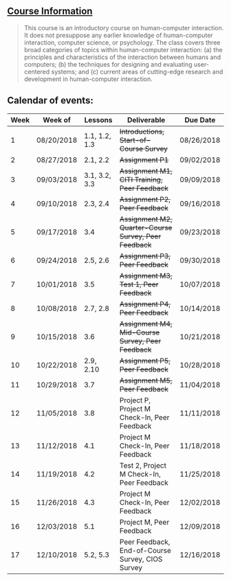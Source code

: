 ## [Course Information](http://omscs6750.gatech.edu/fall-2018)
>This course is an introductory course on human-computer interaction. It does not presuppose any earlier knowledge of human-computer interaction, computer science, or psychology. The class covers three broad categories of topics within human-computer interaction: (a) the principles and characteristics of the interaction between humans and computers; (b) the techniques for designing and evaluating user-centered systems; and (c) current areas of cutting-edge research and development in human-computer interaction.

## Calendar of events:

|Week|Week of|Lessons|Deliverable|Due Date|
|----|-------|-------|-----------|--------|
|1| 08/20/2018|	1.1, 1.2, 1.3|~~Introductions, Start-of-Course Survey~~|08/26/2018|
|2| 08/27/2018|	2.1, 2.2|	~~Assignment P1~~|	09/02/2018|
|3|	09/03/2018|	3.1, 3.2, 3.3|	~~Assignment M1, CITI Training, Peer Feedback~~  |	09/09/2018|
|4|	09/10/2018|	2.3, 2.4|	~~Assignment P2, Peer Feedback~~  |	09/16/2018|
|5|	09/17/2018|	3.4|	~~Assignment M2, Quarter-Course Survey, Peer Feedback~~  |	09/23/2018|
|6|	09/24/2018|	2.5, 2.6|	~~Assignment P3, Peer Feedback~~  |	09/30/2018|
|7|	10/01/2018|	3.5|	~~Assignment M3, Test 1, Peer Feedback~~  |	10/07/2018|
|8|	10/08/2018|	2.7, 2.8|	~~Assignment P4, Peer Feedback~~  |	10/14/2018|
|9|	10/15/2018|	3.6|	~~Assignment M4, Mid-Course Survey, Peer Feedback~~|	10/21/2018|
|10|	10/22/2018|	2.9, 2.10|	~~Assignment P5, Peer Feedback~~  |	10/28/2018|
|11|	10/29/2018|	3.7|	~~Assignment M5, Peer Feedback~~  |	11/04/2018|
|12|	11/05/2018|	3.8|	Project P, Project M Check-In, Peer Feedback|	11/11/2018|
|13|	11/12/2018|	4.1|	Project M Check-In, Peer Feedback|	11/18/2018|
|14|	11/19/2018|	4.2|	Test 2, Project M Check-In, Peer Feedback|	11/25/2018|
|15|	11/26/2018|	4.3|	Project M Check-In, Peer Feedback|	12/02/2018|
|16|	12/03/2018|	5.1|	Project M, Peer Feedback|	12/09/2018|
|17|	12/10/2018|	5.2, 5.3|	Peer Feedback, End-of-Course Survey, CIOS Survey|	12/16/2018|
